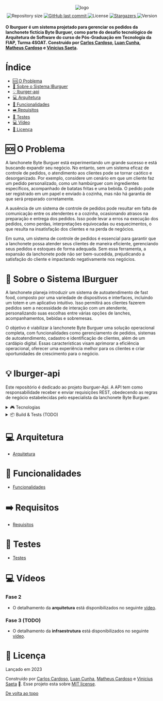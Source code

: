 <!-- Permite  a funcionalidade de voltar ao topo -->
<a id="topo"></a>

<!-- Titulo do projeto -->
<div align="center" style="margin-bottom:10px">
    <img src=".github/images/logo.png" alt="logo" />
</div>

<!-- Informações visuais do projeto -->
<div align="center">
    <img alt="Repository size" src="https://img.shields.io/github/repo-size/CarlosEduAC/tech-challenge-fiap?color=009bd9">
    <a href="https://github.com/CarlosEduAC/tech-challenge-fiap/commits/main">
        <img alt="GitHub last commit" src="https://img.shields.io/github/last-commit/CarlosEduAC/tech-challenge-fiap?color=009bd9">
    </a>
    <img alt="License" src="https://img.shields.io/badge/license-MIT-009db9">
    <a href="https://github.com/CarlosEduAC/tech-challenge-fiap/stargazers">
        <img alt="Stargazers" src="https://img.shields.io/github/stars/CarlosEduAC/tech-challenge-fiap?color=009db9&logo=github">
    </a>
    <img alt="Version" src="https://img.shields.io/badge/Version-8.0-3B19E5?logo=dotnet" />
</div>

<!-- Breve descrição sobre o projeto -->

<div align="left">
  <h4>O Iburguer é um sistema projetado para gerenciar os pedidos da lanchonete fictícia Byte Burguer, como parte do desafio tecnológico de Arquitetura de Software do curso de Pós-Graduação em Tecnologia da FIAP, Turma 4SOAT. Construído por <a href="https://github.com/CarlosEduAC">Carlos Cardoso</a>, <a href="https://github.com/LuanPCunha">Luan Cunha</a>, <a href="https://github.com/matheusantonio">Matheus Cardoso</a> e <a href="https://github.com/vinisaeta">Vinicius Saeta</a>.
  </h4>
</div>

# Índice

- [🆘 O Problema](#Problema)
- [📝 Sobre o Sistema IBurguer](#Sobre)
- [💡 Iburger-api](#API)
- [💻 Arquitetura](#Arquitetura)
- [🧮 Funcionalidades](#Funcionalidades)
- [➡️ Requisitos](#Requisitos)
- [🔎 Testes](#Teste)
- [💻 Vídeo](#Videos)
- [📕 Licença](#Licenca)

<a id="Problema"></a>
# 🆘 O Problema 

A lanchonete Byte Burguer está experimentando um grande sucesso e está buscando expandir seu negócio. No entanto, sem um sistema eficaz de controle de pedidos, o atendimento aos clientes pode se tornar caótico e desorganizado. Por exemplo, considere um cenário em que um cliente faz um pedido personalizado, como um hambúrguer com ingredientes específicos, acompanhado de batatas fritas e uma bebida. O pedido pode ser registrado em um papel e enviado à cozinha, mas não há garantia de que será preparado corretamente.

A ausência de um sistema de controle de pedidos pode resultar em falta de comunicação entre os atendentes e a cozinha, ocasionando atrasos na preparação e entrega dos pedidos. Isso pode levar a erros na execução dos pedidos, como perdas, interpretações equivocadas ou esquecimentos, o que resulta na insatisfação dos clientes e na perda de negócios.

Em suma, um sistema de controle de pedidos é essencial para garantir que a lanchonete possa atender seus clientes de maneira eficiente, gerenciando seus pedidos e estoques de forma adequada. Sem essa ferramenta, a expansão da lanchonete pode não ser bem-sucedida, prejudicando a satisfação do cliente e impactando negativamente nos negócios.

<a id="Sobre"></a>
# 📝 Sobre o Sistema IBurguer

A lanchonete planeja introduzir um sistema de autoatendimento de fast food, composto por uma variedade de dispositivos e interfaces, incluindo um totem e um aplicativo intuitivo. Isso permitirá aos clientes fazerem pedidos sem a necessidade de interação com um atendente, personalizando suas escolhas entre várias opções de lanches, acompanhamentos, bebidas e sobremesas.

O objetivo é viabilizar à lanchonete Byte Burguer uma solução operacional completa, com funcionalidades como gerenciamento de pedidos, sistemas de autoatendimento, cadastro e identificação de clientes, além de um cardápio digital. Essas características visam aprimorar a eficiência operacional, oferecer uma experiência melhor para os clientes e criar oportunidades de crescimento para o negócio.


<a id="API"></a>
# 💡 Iburger-api

Este repositório é dedicado ao projeto Iburguer-Api. A API tem como responsabilidade receber e enviar requisições REST, obedecendo as regras de negócio estabelecidas pelo especialista da lanchonete Byte Burguer.
<details>
<summary>🎮 Tecnologias</summary>

---

Esse projeto foi feito utilizando as seguintes tecnologias:

- [C#](https://learn.microsoft.com/pt-br/dotnet/csharp/)
- [.NET 8.0](https://dotnet.microsoft.com/en-us/download/dotnet/8.0)
- [PostgreSQL](https://www.postgresql.org/)
- [Docker](https://www.docker.com/)
- [Kubernetes](https://kubernetes.io/pt-br/)
- [Helm](https://helm.sh/)
- [Minikube](https://minikube.sigs.k8s.io/docs/)
- [Swagger](https://swagger.io/)
- [K6](https://k6.io/)</details>

<details>
<summary>📦 Build & Tests (TODO)</summary>

---

| CI/CD | Status |
| --- | --- | 
| Build & Unit Tests | [![.NET Build and Test](https://github.com/g12-4soat/tech-lanches/actions/workflows/build-tests.yml/badge.svg)](https://github.com/g12-4soat/tech-lanches/actions/workflows/build-tests.yml)
| TechLanches API | [![Build API Docker Image](https://github.com/g12-4soat/tech-lanches/actions/workflows/dockerfile-api-build-ci.yml/badge.svg)](https://github.com/g12-4soat/tech-lanches/actions/workflows/dockerfile-api-build-ci.yml)
| TechLanches Worker FilaPedidos | [![Build Worker Docker Image](https://github.com/g12-4soat/tech-lanches/actions/workflows/dockerfile-worker-build-ci.yml/badge.svg)](https://github.com/g12-4soat/tech-lanches/actions/workflows/dockerfile-worker-build-ci.yml)
| Docker Compose | [![Build Docker Compose](https://github.com/g12-4soat/tech-lanches/actions/workflows/docker-compose-build-ci.yml/badge.svg)](https://github.com/g12-4soat/tech-lanches/actions/workflows/docker-compose-build-ci.yml)
| API Docker Publish Develop | [![API Docker Publish Develop](https://github.com/g12-4soat/tech-lanches/actions/workflows/docker-publish-api-develop.yml/badge.svg)](https://github.com/g12-4soat/tech-lanches/actions/workflows/docker-publish-api-develop.yml) | 
| Worker Docker Publish Develop | [![Worker Docker Publish Develop](https://github.com/g12-4soat/tech-lanches/actions/workflows/docker-publish-worker-develop.yml/badge.svg)](https://github.com/g12-4soat/tech-lanches/actions/workflows/docker-publish-worker-develop.yml) | 
| API Docker Publish | [![API Docker Publish](https://github.com/g12-4soat/tech-lanches/actions/workflows/docker-publish-api.yml/badge.svg)](https://github.com/g12-4soat/tech-lanches/actions/workflows/docker-publish-api.yml) | 
| Worker Docker Publish | [![Worker Docker Publish](https://github.com/g12-4soat/tech-lanches/actions/workflows/docker-publish-worker.yml/badge.svg)](https://github.com/g12-4soat/tech-lanches/actions/workflows/docker-publish-worker.yml) | 

</details>

<a id="Arquitetura"></a>
# 💻 Arquitetura
- [Arquitetura](docs/arquitetura.md)

<a id="Funcionalidades"></a>
# 🧮 Funcionalidades
- [Funcionalidades](docs/funcionalidades.md)

<a id="Requisitos"></a>
# ➡️ Requisitos
- [Requisitos](docs/requisitos.md)

<a id="Testes"></a>
# 🔎 Testes
- [Testes](docs/teste.md)

<a id="Videos"></a>
# 💻 Vídeos

### Fase 2
* O detalhamento da **arquitetura** está disponibilizados no seguinte [vídeo](https://www.youtube.com/watch?v=QVkNK2sfK38).

### Fase 3 (TODO)
* O detalhamento da **infraestrutura** está disponibilizados no seguinte [vídeo]().   

<a id="Licenca"></a>
# 📕 Licença

Lançado em 2023

Construído por [Carlos Cardoso](https://github.com/CarlosEduAC), [Luan Cunha](https://github.com/LuanPCunha), [Matheus Cardoso](https://github.com/matheusantonio) e [Vinicius Saeta](https://github.com/vinisaeta) 🚀.
Esse projeto esta sobre [MIT license](./LICENSE).


[De volta ao topo](#topo)

[swaggerlogo]: .github/images/swagger.svg
[menufunc]: .github/images/func_menu.png
[customerfunc]: .github/images/func_customer.png
[shoppingcartfunc]: .github/images/func_shopping_cart.png
[checkoutfunc]: .github/images/func_checkout.png
[orderfunc]: .github/images/func_order.png
[diagramaimplantacaok8s]: .github/images/diagrama-de-implantacao-k8s.png
[visaoinfra1]: .github/images/visao-de-infraestrutura-parte-1.png
[visaoinfra2]: .github/images/visao-de-infraestrutura-parte-2.png
[visaomacro]: .github/images/visao-macro.png

